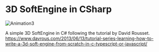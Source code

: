 # 3D SoftEngine in CSharp
![Animation3](https://user-images.githubusercontent.com/8641639/119401864-664bc200-bcdc-11eb-9e81-20aebab999d4.gif)

A simple 3D SoftEngine in C# following the tutorial by David Rousset.
https://www.davrous.com/2013/06/13/tutorial-series-learning-how-to-write-a-3d-soft-engine-from-scratch-in-c-typescript-or-javascript/
